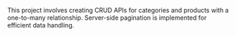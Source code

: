 This project involves creating CRUD APIs for categories and products with a one-to-many relationship. Server-side pagination is implemented for efficient data handling.
